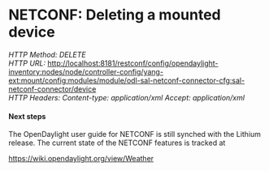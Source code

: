 # NETCONF: Deleting a mounted device

*HTTP Method: DELETE*  
*HTTP URL:* <http://localhost:8181/restconf/config/opendaylight-inventory:nodes/node/controller-config/yang-ext:mount/config:modules/module/odl-sal-netconf-connector-cfg:sal-netconf-connector/device>  
*HTTP Headers:* *Content-type: application/xml* *Accept: application/xml*

#### Next steps

The OpenDaylight user guide for NETCONF is still synched with the Lithium release. The current state of the NETCONF features is tracked at

<https://wiki.opendaylight.org/view/Weather>
